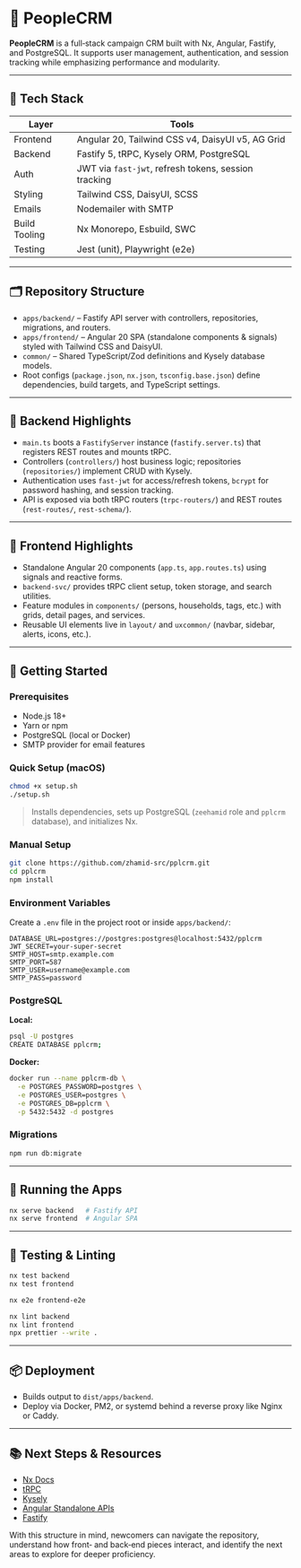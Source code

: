 # 🧱 PeopleCRM

**PeopleCRM** is a full‑stack campaign CRM built with Nx, Angular, Fastify, and PostgreSQL. It supports user management, authentication, and session tracking while emphasizing performance and modularity.

---

## 🧰 Tech Stack

| Layer         | Tools                                                |
| ------------- | ---------------------------------------------------- |
| Frontend      | Angular 20, Tailwind CSS v4, DaisyUI v5, AG Grid     |
| Backend       | Fastify 5, tRPC, Kysely ORM, PostgreSQL              |
| Auth          | JWT via `fast-jwt`, refresh tokens, session tracking |
| Styling       | Tailwind CSS, DaisyUI, SCSS                          |
| Emails        | Nodemailer with SMTP                                 |
| Build Tooling | Nx Monorepo, Esbuild, SWC                            |
| Testing       | Jest (unit), Playwright (e2e)                        |

---

## 🗂️ Repository Structure

- `apps/backend/` – Fastify API server with controllers, repositories, migrations, and routers.
- `apps/frontend/` – Angular 20 SPA (standalone components & signals) styled with Tailwind CSS and DaisyUI.
- `common/` – Shared TypeScript/Zod definitions and Kysely database models.
- Root configs (`package.json`, `nx.json`, `tsconfig.base.json`) define dependencies, build targets, and TypeScript settings.

---

## 🔧 Backend Highlights

- `main.ts` boots a `FastifyServer` instance (`fastify.server.ts`) that registers REST routes and mounts tRPC.
- Controllers (`controllers/`) host business logic; repositories (`repositories/`) implement CRUD with Kysely.
- Authentication uses `fast-jwt` for access/refresh tokens, `bcrypt` for password hashing, and session tracking.
- API is exposed via both tRPC routers (`trpc-routers/`) and REST routes (`rest-routes/`, `rest-schema/`).

---

## 🎨 Frontend Highlights

- Standalone Angular 20 components (`app.ts`, `app.routes.ts`) using signals and reactive forms.
- `backend-svc/` provides tRPC client setup, token storage, and search utilities.
- Feature modules in `components/` (persons, households, tags, etc.) with grids, detail pages, and services.
- Reusable UI elements live in `layout/` and `uxcommon/` (navbar, sidebar, alerts, icons, etc.).

---

## 🚀 Getting Started

### Prerequisites

- Node.js 18+
- Yarn or npm
- PostgreSQL (local or Docker)
- SMTP provider for email features

### Quick Setup (macOS)

```bash
chmod +x setup.sh
./setup.sh
```

> Installs dependencies, sets up PostgreSQL (`zeehamid` role and `pplcrm` database), and initializes Nx.

### Manual Setup

```bash
git clone https://github.com/zhamid-src/pplcrm.git
cd pplcrm
npm install
```

### Environment Variables

Create a `.env` file in the project root or inside `apps/backend/`:

```env
DATABASE_URL=postgres://postgres:postgres@localhost:5432/pplcrm
JWT_SECRET=your-super-secret
SMTP_HOST=smtp.example.com
SMTP_PORT=587
SMTP_USER=username@example.com
SMTP_PASS=password
```

### PostgreSQL

**Local:**

```bash
psql -U postgres
CREATE DATABASE pplcrm;
```

**Docker:**

```bash
docker run --name pplcrm-db \
  -e POSTGRES_PASSWORD=postgres \
  -e POSTGRES_USER=postgres \
  -e POSTGRES_DB=pplcrm \
  -p 5432:5432 -d postgres
```

### Migrations

```bash
npm run db:migrate
```

---

## 🏃 Running the Apps

```bash
nx serve backend   # Fastify API
nx serve frontend  # Angular SPA
```

---

## 🧪 Testing & Linting

```bash
nx test backend
nx test frontend

nx e2e frontend-e2e

nx lint backend
nx lint frontend
npx prettier --write .
```

---

## 📦 Deployment

- Builds output to `dist/apps/backend`.
- Deploy via Docker, PM2, or systemd behind a reverse proxy like Nginx or Caddy.

---

## 📚 Next Steps & Resources

- [Nx Docs](https://nx.dev)
- [tRPC](https://trpc.io)
- [Kysely](https://github.com/kysely-org/kysely)
- [Angular Standalone APIs](https://angular.dev/guide/standalone-components)
- [Fastify](https://www.fastify.io)

With this structure in mind, newcomers can navigate the repository, understand how front‑ and back‑end pieces interact, and identify the next areas to explore for deeper proficiency.
